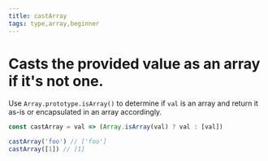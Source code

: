 ```yaml
---
title: castArray
tags: type,array,beginner
---
```


# Casts the provided value as an array if it's not one.

Use `Array.prototype.isArray()` to determine if `val` is an array and return it as-is or encapsulated in an array accordingly.

```js
const castArray = val => (Array.isArray(val) ? val : [val])
```

```js
castArray('foo') // ['foo']
castArray([1]) // [1]
```
